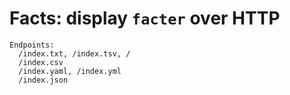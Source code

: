 # Facts: display `facter` over HTTP

    Endpoints:
      /index.txt, /index.tsv, /
      /index.csv
      /index.yaml, /index.yml
      /index.json

